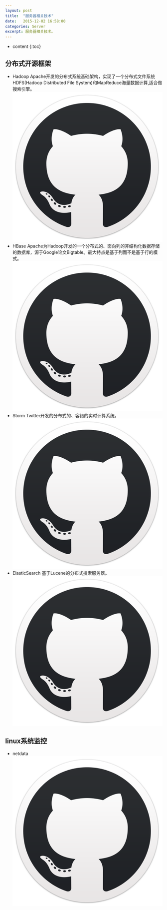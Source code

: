 ```yaml
---
layout: post
title:  "服务器相关技术"
date:   2015-12-02 16:58:00
categories: Server
excerpt: 服务器相关技术。
---
```


* content
{:toc}

## 分布式开源框架
- Hadoop Apache开发的分布式系统基础架构，实现了一个分布式文件系统HDFS(Hadoop Distributed File System)和MapReduce海量数据计算,适合做搜索引擎。   [![github][1]](https://github.com/apache/hadoop)
- HBase Apache为Hadoop开发的一个分布式的、面向列的非结构化数据存储的数据库，源于Google论文Bigtable。最大特点是基于列而不是基于行的模式。   [![github][1]](https://github.com/apache/hbase)
- Storm Twitter开发的分布式的、容错的实时计算系统。   [![github][1]](https://github.com/apache/storm)
- ElasticSearch 基于Lucene的分布式搜索服务器。   [![github][1]](https://github.com/elastic/elasticsearch)

## linux系统监控
- netdata  [![github][1]](https://github.com/firehol/netdata)

[1]: /img/github.png